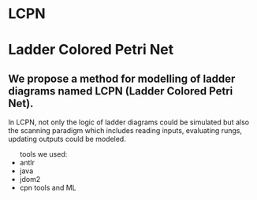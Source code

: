 # LCPN
<h1>Ladder Colored Petri Net</h1>
<h2>We propose a method for modelling of ladder diagrams named LCPN (Ladder Colored Petri Net).</h2>
<p>In LCPN, not only the logic of ladder diagrams could be simulated but also the scanning paradigm which includes reading inputs, evaluating rungs, updating outputs could be modeled. </p>
<ul> tools we used: <li>antlr</li><li> java</li><li> jdom2</li> <li>cpn tools and ML</li> </ul>
